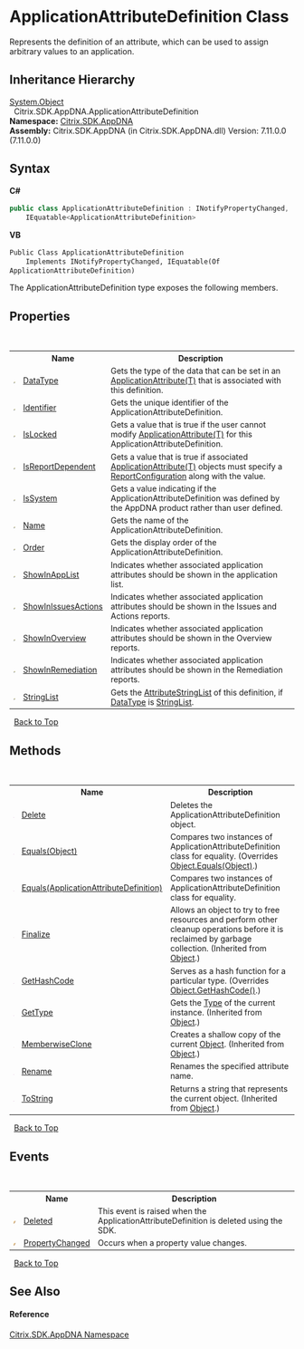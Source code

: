 # ApplicationAttributeDefinition Class
 

Represents the definition of an attribute, which can be used to assign arbitrary values to an application.


## Inheritance Hierarchy
<a href="http://msdn2.microsoft.com/en-us/library/e5kfa45b" target="_blank">System.Object</a><br />&nbsp;&nbsp;Citrix.SDK.AppDNA.ApplicationAttributeDefinition<br />
**Namespace:**&nbsp;[Citrix.SDK.AppDNA](index.md)<br />**Assembly:**&nbsp;Citrix.SDK.AppDNA (in Citrix.SDK.AppDNA.dll) Version: 7.11.0.0 (7.11.0.0)

## Syntax

**C#**
```csharp
public class ApplicationAttributeDefinition : INotifyPropertyChanged, 
	IEquatable<ApplicationAttributeDefinition>
```

**VB**
```vbnet
Public Class ApplicationAttributeDefinition
	Implements INotifyPropertyChanged, IEquatable(Of ApplicationAttributeDefinition)
```

The ApplicationAttributeDefinition type exposes the following members.


## Properties
&nbsp;<table><tr><th></th><th>Name</th><th>Description</th></tr><tr><td>![Public property](media/pubproperty.gif "Public property")</td><td><a href="6d600fb3-7b82-d405-d97a-c4832294ddca">DataType</a></td><td>
Gets the type of the data that can be set in an <a href="529cb627-fa5f-f15d-bd94-791d13cdb876">ApplicationAttribute(T)</a> that is associated with this definition.</td></tr><tr><td>![Public property](media/pubproperty.gif "Public property")</td><td><a href="14d7d3e8-c2f8-a4d5-88ee-f44f53bcc798">Identifier</a></td><td>
Gets the unique identifier of the ApplicationAttributeDefinition.</td></tr><tr><td>![Public property](media/pubproperty.gif "Public property")</td><td><a href="6f2f2c28-8f4e-383b-6944-e2569f5786d3">IsLocked</a></td><td>
Gets a value that is true if the user cannot modify <a href="529cb627-fa5f-f15d-bd94-791d13cdb876">ApplicationAttribute(T)</a> for this ApplicationAttributeDefinition.</td></tr><tr><td>![Public property](media/pubproperty.gif "Public property")</td><td><a href="7cd7e742-2052-47a8-4906-f490ff50530d">IsReportDependent</a></td><td>
Gets a value that is true if associated <a href="529cb627-fa5f-f15d-bd94-791d13cdb876">ApplicationAttribute(T)</a> objects must specify a <a href="65f3ee4f-5129-5083-b4da-0f1e23fc3784">ReportConfiguration</a> along with the value.</td></tr><tr><td>![Public property](media/pubproperty.gif "Public property")</td><td><a href="8034071f-5263-f0c2-6f05-ff177efa2b9d">IsSystem</a></td><td>
Gets a value indicating if the ApplicationAttributeDefinition was defined by the AppDNA product rather than user defined.</td></tr><tr><td>![Public property](media/pubproperty.gif "Public property")</td><td><a href="a5c17ce0-2cb1-6aa6-f383-05610a2bd729">Name</a></td><td>
Gets the name of the ApplicationAttributeDefinition.</td></tr><tr><td>![Public property](media/pubproperty.gif "Public property")</td><td><a href="df005bc7-34d5-2fd0-8be0-9a923fc1681c">Order</a></td><td>
Gets the display order of the ApplicationAttributeDefinition.</td></tr><tr><td>![Public property](media/pubproperty.gif "Public property")</td><td><a href="0f939a65-2eca-dfa4-e14a-89a7797d4573">ShowInAppList</a></td><td>
Indicates whether associated application attributes should be shown in the application list.</td></tr><tr><td>![Public property](media/pubproperty.gif "Public property")</td><td><a href="83ce3208-ecf9-4e50-ce84-03c8cab82f05">ShowInIssuesActions</a></td><td>
Indicates whether associated application attributes should be shown in the Issues and Actions reports.</td></tr><tr><td>![Public property](media/pubproperty.gif "Public property")</td><td><a href="6314ab9b-32bb-d71b-429b-8223666fc938">ShowInOverview</a></td><td>
Indicates whether associated application attributes should be shown in the Overview reports.</td></tr><tr><td>![Public property](media/pubproperty.gif "Public property")</td><td><a href="5973d723-ec3a-bb4a-1767-fb43ebb2da71">ShowInRemediation</a></td><td>
Indicates whether associated application attributes should be shown in the Remediation reports.</td></tr><tr><td>![Public property](media/pubproperty.gif "Public property")</td><td><a href="72cc740b-55da-7731-52f5-3d1660b1586b">StringList</a></td><td>
Gets the <a href="e2dc937e-f4d2-0822-0847-944b7fb4f6f9">AttributeStringList</a> of this definition, if <a href="6d600fb3-7b82-d405-d97a-c4832294ddca">DataType</a> is <a href="0c73ee34-1e0a-e8bc-16c0-5d3d259b5a26">StringList</a>.</td></tr></table>&nbsp;
<a href="#applicationattributedefinition-class">Back to Top</a>

## Methods
&nbsp;<table><tr><th></th><th>Name</th><th>Description</th></tr><tr><td>![Public method](media/pubmethod.gif "Public method")</td><td><a href="9a5519cc-1943-9a1a-ce8f-2a6d33ffacbe">Delete</a></td><td>
Deletes the ApplicationAttributeDefinition object.</td></tr><tr><td>![Public method](media/pubmethod.gif "Public method")</td><td><a href="b09e9cd2-5a92-c633-623c-64aaef96407a">Equals(Object)</a></td><td>
Compares two instances of ApplicationAttributeDefinition class for equality.
 (Overrides <a href="http://msdn2.microsoft.com/en-us/library/bsc2ak47" target="_blank">Object.Equals(Object)</a>.)</td></tr><tr><td>![Public method](media/pubmethod.gif "Public method")</td><td><a href="7b2902ea-519a-da12-d1f5-63ed490dda61">Equals(ApplicationAttributeDefinition)</a></td><td>
Compares two instances of ApplicationAttributeDefinition class for equality.</td></tr><tr><td>![Protected method](media/protmethod.gif "Protected method")</td><td><a href="http://msdn2.microsoft.com/en-us/library/4k87zsw7" target="_blank">Finalize</a></td><td>
Allows an object to try to free resources and perform other cleanup operations before it is reclaimed by garbage collection.
 (Inherited from <a href="http://msdn2.microsoft.com/en-us/library/e5kfa45b" target="_blank">Object</a>.)</td></tr><tr><td>![Public method](media/pubmethod.gif "Public method")</td><td><a href="3eeab654-5948-96b4-21fb-a406535ed957">GetHashCode</a></td><td>
Serves as a hash function for a particular type.
 (Overrides <a href="http://msdn2.microsoft.com/en-us/library/zdee4b3y" target="_blank">Object.GetHashCode()</a>.)</td></tr><tr><td>![Public method](media/pubmethod.gif "Public method")</td><td><a href="http://msdn2.microsoft.com/en-us/library/dfwy45w9" target="_blank">GetType</a></td><td>
Gets the <a href="http://msdn2.microsoft.com/en-us/library/42892f65" target="_blank">Type</a> of the current instance.
 (Inherited from <a href="http://msdn2.microsoft.com/en-us/library/e5kfa45b" target="_blank">Object</a>.)</td></tr><tr><td>![Protected method](media/protmethod.gif "Protected method")</td><td><a href="http://msdn2.microsoft.com/en-us/library/57ctke0a" target="_blank">MemberwiseClone</a></td><td>
Creates a shallow copy of the current <a href="http://msdn2.microsoft.com/en-us/library/e5kfa45b" target="_blank">Object</a>.
 (Inherited from <a href="http://msdn2.microsoft.com/en-us/library/e5kfa45b" target="_blank">Object</a>.)</td></tr><tr><td>![Public method](media/pubmethod.gif "Public method")</td><td><a href="41fe6f5e-ec99-497b-e94b-8decb986cd43">Rename</a></td><td>
Renames the specified attribute name.</td></tr><tr><td>![Public method](media/pubmethod.gif "Public method")</td><td><a href="http://msdn2.microsoft.com/en-us/library/7bxwbwt2" target="_blank">ToString</a></td><td>
Returns a string that represents the current object.
 (Inherited from <a href="http://msdn2.microsoft.com/en-us/library/e5kfa45b" target="_blank">Object</a>.)</td></tr></table>&nbsp;
<a href="#applicationattributedefinition-class">Back to Top</a>

## Events
&nbsp;<table><tr><th></th><th>Name</th><th>Description</th></tr><tr><td>![Public event](media/pubevent.gif "Public event")</td><td><a href="2a3a4fe5-fbdf-923c-010d-a8b66d532212">Deleted</a></td><td>
This event is raised when the ApplicationAttributeDefinition is deleted using the SDK.</td></tr><tr><td>![Public event](media/pubevent.gif "Public event")</td><td><a href="ff41547e-87d7-7838-45e2-494d4ae11a90">PropertyChanged</a></td><td>
Occurs when a property value changes.</td></tr></table>&nbsp;
<a href="#applicationattributedefinition-class">Back to Top</a>

## See Also


#### Reference
<a href="fe2d265b-410b-8b11-1eb4-a790e0b062bf">Citrix.SDK.AppDNA Namespace</a><br />